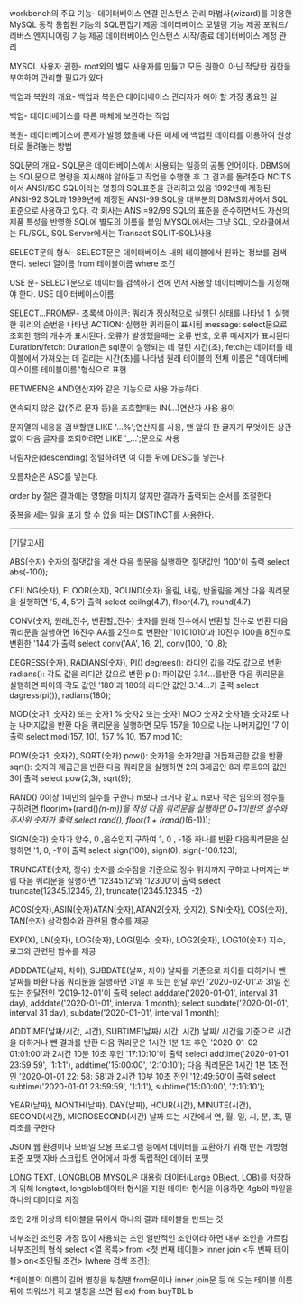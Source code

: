 workbench의 주요 기능-
데이터베이스 연결
인스턴스 관리
마법사(wizard)를 이용한 MySQL 동작
통합된 기능의 SQL편집기 제공
데이터베이스 모델링 기능 제공
포워드/리버스 엔지니어링 기능 제공
데이터베이스 인스턴스 시작/종료
데이터베이스 계정 관리

MYSQL 사용자 권한-
root외의 별도 사용자를 만들고 모든 권한이 아닌 적당한 권한을 부여하여 관리할 필요가 있다	

백업과 복원의 개요-
백업과 복원은 데이터베이스 관리자가 해야 할 가장 중요한 일

백업-
데이터베이스를 다른 매체에 보관하는 작업

복원-
데이터베이스에 문제가 발행 했을때 다른 매체 에 백업된 데이터를 이용하여 원상태로 돌려놓는 방법

SQL문의 개요-
SQL문은 데이터베이스에서 사용되는 일종의 공통 언어이다.
DBMS에는 SQL문으로 명령을 지시해야 알아듣고 작업을 수행한 후 그 결과를 돌려준다
NCITS에서 ANSI/ISO SQL이라는 명칭의 SQL표준을 관리하고 있음
1992년에 제정된 ANSI-92 SQL과 1999년에 제정된 ANSI-99 SQL을 대부분의 DBMS회사에서 SQL표준으로 사용하고 있다.
각 회사는 ANSI=92/99 SQL의 표준을 준수하면서도 자신의 제품 특성을 반영한 SQL에 별도의 이름을 붙임
MYSQL에서는 그냥 SQL, 오라클에서는 PL/SQL, SQL Server에서는 Transact SQL(T-SQL)사용

SELECT문의 형식-
SELECT문은 데이터베이스 내의 테이블에서 원하는 정보를 검색한다.
select 열이름
from 테이블이름
where 조건

USE 문-
SELECT문으로 데이터를 검색하기 전에 먼저 사용할 데이터베이스를 지정해야 한다.
USE 데이터베이스이름;

SELECT...FROM문-
초록색 아이콘: 쿼리가 정상적으로 실행딘 상태를 나타냄
1: 실행한 쿼리의 순번을 나타냄
ACTION: 실행한 쿼리문이 표시됨
message: select문으로 조회한 행의 개수가 표시된다. 오류가 발생했을때는 오류 번호, 오류 메세지가 표시된다
Duration/fetch: Duration은 sql문이 실행되는 데 걸린 시간(초), fetch는 데이터를 테이블에서 가져오는 데 걸리는 시간(초)를 나타냄
원래 테이블의 전체 이름은 "데이터베이스이름.테이블이름"형식으로 표현

BETWEEN은 AND연산자와 같은 기능으로 사용 가능하다.

연속되지 않은 값(주로 문자 등)을 조호할때는 IN(...)연산자 사용 용이

문자열의 내용을 검색할땐 LIKE '...%';연산자를 사용, 맨 앞의 한 글자가 무엇이든 상관없이 다음 글자를 조회하려면 LIKE '_...';문으로 사용

내림차순(descending) 정렬하려면 여 이름 뒤에 DESC를 넣는다.

오름차순은 ASC를 넣는다.

order by 절은 결과에는 영향을 미치지 않지만 결과가 출력되는 순서를 조절한다

중복을 세는 일을 포기 할 수 없을 때는 DISTINCT를 사용한다.

----------------------------------------------------------------------------------------------------------------------------------------------------------------------
[기말고사]

ABS(숫자)
숫자의 절댓값을 계산
다음 퀄문을 실행하면 절댓값인 '100'이 출력
select abs(-100);

CEILNG(숫자), FLOOR(숫자), ROUND(숫자)
올림, 내림, 반올림을 계산
다음 쿼리문을 실행하면 '5, 4, 5'가 출력
select ceilng(4.7), floor(4.7), round(4.7)

CONV(숫자, 원래_진수, 변환할_진수)
숫자를 원래 진수에서 변환할 진수로 변환
다음 쿼리문을 실행하면 16진수 AA를 2진수로 변환한 '10101010'과 10진수 100을 8진수로 변환한 '144'가 출력
select conv('AA', 16, 2), conv(100, 10 ,8);

DEGRESS(숫자), RADIANS(숫자), PI()
degrees(): 라디안 값을 각도 값으로 변환
radians(): 각도 값을 라디안 값으로 변환
pi(): 파이값인 3.14...를반환
다음 쿼리문을 실행하면 파이의 각도 값인 '180'과 180의 라디안 값인 3.14...가 출력
select dagress(pi()), radians(180);

MOD(숫자1, 숫자2) 또는 숫자1 % 숫자2 또는 숫자1 MOD 숫자2
숫자1을 숫자2로 나눈 나머지값을 반환
다음 쿼리문을 실행하면 모두 157을 10으로 나눈 나머지값인 '7'이 출력
select mod(157, 10), 157 % 10, 157 mod 10;

POW(숫자1, 숫자2), SQRT(숫자)
pow(): 숫자1을 숫자2만큼 거듭제곱한 값을 반환
sqrt(): 숫자의 제곱근을 반환
다음 쿼리문을 실행하면 2의 3제곱인 8과 루트9의 값인 3이 출력
select pow(2,3), sqrt(9);

RAND()
0이상 1미만의 실수를 구한다
m보다 크거나 같고 n보다 작은 임의의 정수를 구하려면 floor(m+(rand()*(n-m))을 작성
다음 쿼리문을 실행하면 0~1미만의 실수와 주사위 숫자가 출력
select rand(), floor(1 + (rand()*(6-1)));

SIGN(숫자)
숫자가 양수, 0 ,음수인지 구하여 1, 0 , -1중 하나를 반환
다음쿼리문을 실행하면 '1, 0, -1'이 출력
select sign(100), sign(0), sign(-100.123);

TRUNCATE(숫자, 정수)
숫자를 소수점을 기준으로 정수 위치까지 구하고 나머지는 버림
다음 쿼리문을 실행하면 '12345.12'와 '12300'이 출력
select truncate(12345.12345, 2), truncate(12345.12345, -2)

ACOS(숫자),ASIN(숫자)ATAN(숫자),ATAN2(숫자, 숫자2), SIN(숫자), COS(숫자), TAN(숫자)
삼각함수와 관련된 함수를 제공

EXP(X), LN(숫자), LOG(숫자), LOG(밑수, 숫자), LOG2(숫자), LOG10(숫자)
지수, 로그와 관련된 함수를 제공

ADDDATE(날짜, 차이), SUBDATE(날짜, 차이)
날짜를 기준으로 차이를 더하거나 뺀 날짜를 바환
다음 쿼리문을 실행하면 31일 후 또는 한달 후인 '2020-02-01'과 31일 전 또는 한달전인 '2019-12-01'이 출력
select adddate('2020-01-01', interval 31 day), adddate('2020-01-01', interval 1 month);
select subdate('2020-01-01', interval 31 day), subdate('2020-01-01', interval 1 month);
  
ADDTIME(날짜/시간, 시간), SUBTIME(날짜/ 시간, 시간)
날짜/ 시간을 기준으로 시간을 더하거나 뺀 결과를 반환
다음 쿼리문은 1시간 1분 1초 후인 '2020-01-02 01:01:00'과 2시간 10분 10초 후인 '17:10:10'이 출력
select addtime('2020-01-01 23:59:59', '1:1:1'), addtime('15:00:00', '2:10:10');
다음 쿼리문은 1시간 1분 1초 전인 '2020-01-01 22: 58: 58'과 2시간 10부 10초 전인 '12:49:50'이 출력
select subtime('2020-01-01 23:59:59', '1:1:1'), subtime('15:00:00', '2:10:10');

YEAR(날짜), MONTH(날짜), DAY(날짜), HOUR(시간), MINUTE(시간), SECOND(시간), MICROSECOND(시간)
날짜 또는 시간에서 연, 월, 일, 시, 분, 초, 밀리초를 구한다







JSON
웹 환경이나 모바일 으용 프로그램 등에서 데이터를 교환하기 위해 만든 개방형 표준 포맷
자바 스크립트 언어에서 파생
독립적인 데이터 포맷

LONG TEXT, LONGBLOB
MYSQL은 대용량 데이터(Large OBject, LOB)를 저장하기 위해 longtext, longblob데이터 형식을 지원
데이터 형식을 이용하면 4gb의 파일을 하나의 데이터로 저장

조인
2개 이상의 테이블을 묶어서 하나의 결과 테이블을 만드는 것

내부조인
조인중 가장 많이 사용되는 조인
일반적인 조인이라 하면 내부 조인을 가르킴
내부조인의 형식
select <열 목록>
  from <첫 번째 테이블>
  inner join <두 번째 테이블>
     on<조인될 조건>
[where 검색 조건];

*테이블의 이름이 길어 별칭을 부칠땐 from문이나 inner join문 등 에 오는 테이블 이름 뒤에 띄워쓰기 하고 별칭을 쓰면 됨
	ex) from buyTBL b




